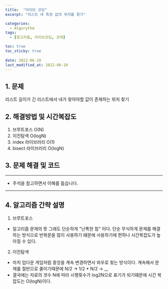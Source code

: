 ```yaml
---
title:  "라이브 코딩"
excerpt: "리스트 내 특정 값의 위치를 찾기"

categories:
  - Algorythm
tags:
  - [알고리즘, 라이브코딩, 코테]

toc: true
toc_sticky: true
 
date: 2022-06-10
last_modified_at: 2022-06-10
---
```



## 1. 문제
리스트 길이가 긴 리스트에서 내가 찾아야할 값이 존재하는 위치 찾기

## 2. 해결방법 및 시간복잡도
1. 브루트포스 O(N)
2. 이진탐색 O(logN)
3. index 라이브러리 O(1)
4. bisect 라이브러리 O(logN)


## 3. 문제 해결 및 코드
--- 

<script src="https://gist.github.com/godhin/bff7447ac082349dabff5a55e4ed047e.js"></script>

- 주석을 참고하면서 이해를 돕습니다.
---

## 4. 알고리즘 간략 설명

1. 브루트포스

- 알고리즘 문제의 뜻 그래도 단순하게 "난폭한 힘" 이다. 단순 무식하게 문제를 해결하는 방식으로 반복문을 많이 사용하기 떄문에 사용하기에 편하나 시간복잡도가 높아질 수 있다.

2. 이진탐색

- 마치 업다운 게임처럼 중앙을 계속 변경하면서 좌우로 찾는 방식이다. 계속해서 문제를 절반으로 줄이기때문에 N/2 -> 1/2 * N/2 -> ,,, 
- 결국에는 자료의 갯수 N에 따라 시행횟수가 log2N으로 표기가 되기떄문에 시간 복잡도는 O(logN)이다.
